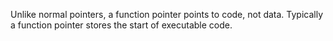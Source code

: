 Unlike normal pointers, a function pointer points to code, not data. 
Typically a function pointer stores the start of executable code.
